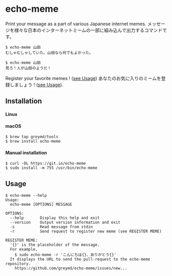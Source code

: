 # echo-meme

Print your message as a part of various Japanese internet memes.
メッセージを様々な日本のインターネットミームの一部に組み込んで出力するコマンドです。

```
$ echo-meme 山田
むしゃむしゃしていた。山田なら何でもよかった。

$ echo-meme 山田
見ろ！人が山田のようだ！
```

Register your favorite memes ! ([see Usage](#usage))
あなたのお気に入りのミームを登録しましょう ! ([see Usage](#usage)).

## Installation

#### Linux

#### macOS

```
$ brew tap greymd/tools
$ brew install echo-meme
```

#### Manual installation

```
$ curl -OL https://git.io/echo-meme
$ sudo install -m 755 /usr/bin/echo-meme
```

## Usage

```
$ echo-meme --help
Usage:
  echo-meme [OPTIONS] MESSAGE

OPTIONS:
  --help       Display this help and exit
  --version    Output version information and exit
  -s           Read message from stdin
  -r           Send request to register new meme (see REGISTER MEME)

REGISTER MEME:
  '{}' is the placeholder of the message.
  For example,
    $ sudo echo-meme -r 'こんにちは{}、ありがとう{}'
  It displays the URL to send the pull-request to the echo-meme repository.
    https://github.com/greymd/echo-meme/issues/new...
```
